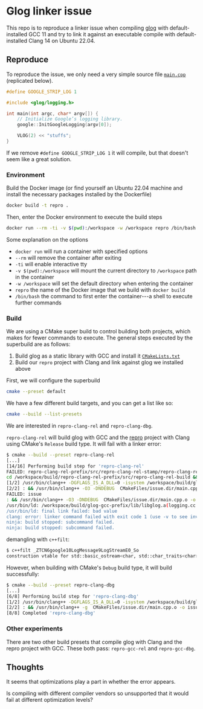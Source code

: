 # Glog linker issue

This repo is to reproduce a linker issue when compiling [glog](https://github.com/google/glog) with default-installed GCC 11 and try to link it against an executable compile with default-installed Clang 14 on Ubuntu 22.04.

## Reproduce

To reproduce the issue, we only need a very simple source file [`main.cpp`](./repro/main.cpp) (replicated below).

```cpp
#define GOOGLE_STRIP_LOG 1

#include <glog/logging.h>

int main(int argc, char* argv[]) {
    // Initialize Google’s logging library.
    google::InitGoogleLogging(argv[0]);

    VLOG(2) << "stuffs";
}
```

If we remove `#define GOOGLE_STRIP_LOG 1` it will compile, but that doesn't seem like a great solution.

### Environment

Build the Docker image (or find yourself an Ubuntu 22.04 machine and install the necessary packages installed by the Dockerfile)

```sh
docker build -t repro .
```

Then, enter the Docker environment to execute the build steps

```sh
docker run --rm -ti -v $(pwd):/workspace -w /workspace repro /bin/bash
```

Some explanation on the options

* `docker run` will run a container with specified options
* `--rm` will remove the container after exiting
* `-ti` will enable interactive tty
* `-v $(pwd):/workspace` will mount the current directory to `/workspace` path in the container
* `-w /workspace` will set the default directory when entering the container
* `repro` the name of the Docker image that we build with `docker build`
* `/bin/bash` the command to first enter the container---a shell to execute further commands

### Build

We are using a CMake super build to control building both projects, which makes for fewer commands to execute. The general steps executed by the superbuild are as follows:

1. Build glog as a static library with GCC and install it [`CMakeLists.txt`](./CMakeLists.txt)
2. Build our `repro` project with Clang and link against glog we installed above

First, we will configure the superbuild

```sh
cmake --preset default
```

We have a few different build targets, and you can get a list like so:

```sh
cmake --build --list-presets
```

We are interested in `repro-clang-rel` and `repro-clang-dbg`.

`repro-clang-rel` will build glog with GCC and the [repro](./repro) project with Clang using CMake's `Release` build type. It will fail with a linker error:

```sh
$ cmake --build --preset repro-clang-rel
[...]
[14/16] Performing build step for 'repro-clang-rel'
FAILED: repro-clang-rel-prefix/src/repro-clang-rel-stamp/repro-clang-rel-build /workspace/build/repro-clang-rel-prefix/src/repro-clang-rel-stamp/repro-clang-rel-build
cd /workspace/build/repro-clang-rel-prefix/src/repro-clang-rel-build && /usr/bin/cmake --build . && /usr/bin/cmake -E touch /workspace/build/repro-clang-rel-prefix/src/repro-clang-rel-stamp/repro-clang-rel-build
[1/2] /usr/bin/clang++ -DGFLAGS_IS_A_DLL=0 -isystem /workspace/build/glog-gcc-prefix/include -O3 -DNDEBUG -MD -MT CMakeFiles/issue.dir/main.cpp.o -MF CMakeFiles/issue.dir/main.cpp.o.d -o CMakeFiles/issue.dir/main.cpp.o -c /workspace/repro/main.cpp
[2/2] : && /usr/bin/clang++ -O3 -DNDEBUG  CMakeFiles/issue.dir/main.cpp.o -o issue  /workspace/build/glog-gcc-prefix/lib/libglog.a  /usr/lib/x86_64-linux-gnu/libgflags.so.2.2.2  -lpthread && :
FAILED: issue
: && /usr/bin/clang++ -O3 -DNDEBUG  CMakeFiles/issue.dir/main.cpp.o -o issue  /workspace/build/glog-gcc-prefix/lib/libglog.a  /usr/lib/x86_64-linux-gnu/libgflags.so.2.2.2  -lpthread && :
/usr/bin/ld: /workspace/build/glog-gcc-prefix/lib/libglog.a(logging.cc.o): relocation R_X86_64_PC32 against undefined hidden symbol `_ZTCN6google10LogMessage9LogStreamE0_So' can not be used when making a PIE object
/usr/bin/ld: final link failed: bad value
clang: error: linker command failed with exit code 1 (use -v to see invocation)
ninja: build stopped: subcommand failed.
ninja: build stopped: subcommand failed.
```

demangling with `c++filt`:

```sh
$ c++filt _ZTCN6google10LogMessage9LogStreamE0_So
construction vtable for std::basic_ostream<char, std::char_traits<char> >-in-google::LogMessage::LogStream
```

However, when building with CMake's `Debug` build type, it will build successfully:

```sh
$ cmake --build --preset repro-clang-dbg
[...]
[6/8] Performing build step for 'repro-clang-dbg'
[1/2] /usr/bin/clang++ -DGFLAGS_IS_A_DLL=0 -isystem /workspace/build/glog-gcc-prefix/include -g -MD -MT CMakeFiles/issue.dir/main.cpp.o -MF CMakeFiles/issue.dir/main.cpp.o.d -o CMakeFiles/issue.dir/main.cpp.o -c /workspace/repro/main.cpp
[2/2] : && /usr/bin/clang++ -g  CMakeFiles/issue.dir/main.cpp.o -o issue  /workspace/build/glog-gcc-prefix/lib/libglog.a  /usr/lib/x86_64-linux-gnu/libgflags.so.2.2.2  -lpthread && :
[8/8] Completed 'repro-clang-dbg'
```

### Other experiments

There are two other build presets that compile glog with Clang and the repro project with GCC. These both pass: `repro-gcc-rel` and `repro-gcc-dbg`.

## Thoughts

It seems that optimizations play a part in whether the error appears.

Is compiling with different compiler vendors so unsupported that it would fail at different optimization levels?
